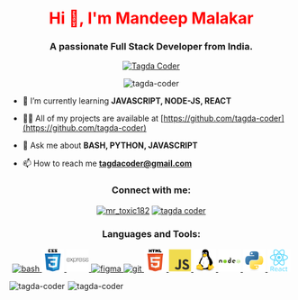 <h1 align="center" style="color: red;">Hi 👋, I'm Mandeep Malakar</h1>
<h3 align="center">A passionate Full Stack Developer from India.</h3>
<p align="center"><a href="https://www.youtube.com/tadgacoder"><img title="Tagda Coder" src="https://images.unsplash.com/photo-1607798748738-b15c40d33d57?ixlib=rb-4.0.3&ixid=M3wxMjA3fDB8MHxwaG90by1wYWdlfHx8fGVufDB8fHx8fA%3D%3D&auto=format&fit=crop&w=2070&q=80"></a>
</p>

<p align="center"border-radius=0px> <img src="https://komarev.com/ghpvc/?username=tagda-coder&label=Profile%20views&color=0e75b6&style=flat" alt="tagda-coder" /> </p>

- 🌱 I’m currently learning **JAVASCRIPT, NODE-JS, REACT**

- 👨‍💻 All of my projects are available at [https://github.com/tagda-coder](https://github.com/tagda-coder)

- 💬 Ask me about **BASH, PYTHON, JAVASCRIPT**

- 📫 How to reach me **tagdacoder@gmail.com**

<h3 align="center">Connect with me:</h3>
<p align="center">
<a href="https://instagram.com/mr_toxic182" target="blank"><img align="center" src="https://raw.githubusercontent.com/rahuldkjain/github-profile-readme-generator/master/src/images/icons/Social/instagram.svg" alt="mr_toxic182" height="30" width="40" /></a>
<a href="https://www.youtube.com/c/tagda coder" target="blank"><img align="center" src="https://raw.githubusercontent.com/rahuldkjain/github-profile-readme-generator/master/src/images/icons/Social/youtube.svg" alt="tagda coder" height="30" width="40" /></a>
</p>

<h3 align="center">Languages and Tools:</h3>
<p align="center"> <a href="https://www.gnu.org/software/bash/" target="_blank" rel="noreferrer"> <img src="https://www.vectorlogo.zone/logos/gnu_bash/gnu_bash-icon.svg" alt="bash" width="40" height="40"/> </a> <a href="https://www.w3schools.com/css/" target="_blank" rel="noreferrer"> <img src="https://raw.githubusercontent.com/devicons/devicon/master/icons/css3/css3-original-wordmark.svg" alt="css3" width="40" height="40"/> </a> <a href="https://expressjs.com" target="_blank" rel="noreferrer"> <img src="https://raw.githubusercontent.com/devicons/devicon/master/icons/express/express-original-wordmark.svg" alt="express" width="40" height="40"/> </a> <a href="https://www.figma.com/" target="_blank" rel="noreferrer"> <img src="https://www.vectorlogo.zone/logos/figma/figma-icon.svg" alt="figma" width="40" height="40"/> </a> <a href="https://git-scm.com/" target="_blank" rel="noreferrer"> <img src="https://www.vectorlogo.zone/logos/git-scm/git-scm-icon.svg" alt="git" width="40" height="40"/> </a> <a href="https://www.w3.org/html/" target="_blank" rel="noreferrer"> <img src="https://raw.githubusercontent.com/devicons/devicon/master/icons/html5/html5-original-wordmark.svg" alt="html5" width="40" height="40"/> </a> <a href="https://developer.mozilla.org/en-US/docs/Web/JavaScript" target="_blank" rel="noreferrer"> <img src="https://raw.githubusercontent.com/devicons/devicon/master/icons/javascript/javascript-original.svg" alt="javascript" width="40" height="40"/> </a> <a href="https://www.linux.org/" target="_blank" rel="noreferrer"> <img src="https://raw.githubusercontent.com/devicons/devicon/master/icons/linux/linux-original.svg" alt="linux" width="40" height="40"/> </a> <a href="https://nodejs.org" target="_blank" rel="noreferrer"> <img src="https://raw.githubusercontent.com/devicons/devicon/master/icons/nodejs/nodejs-original-wordmark.svg" alt="nodejs" width="40" height="40"/> </a> <a href="https://www.python.org" target="_blank" rel="noreferrer"> <img src="https://raw.githubusercontent.com/devicons/devicon/master/icons/python/python-original.svg" alt="python" width="40" height="40"/> </a> <a href="https://reactjs.org/" target="_blank" rel="noreferrer"> <img src="https://raw.githubusercontent.com/devicons/devicon/master/icons/react/react-original-wordmark.svg" alt="react" width="40" height="40"/> </a> </p>

<!--<p>&nbsp;<img align="right" width="400" src="https://github-readme-stats.vercel.app/api?username=tagda-coder&show_icons=true&locale=en" alt="tagda-coder" /></p><br>-->

<p><img align="right" width="400" src="https://github-readme-streak-stats.herokuapp.com/?user=tagda-coder&theme="high-contrast" alt="tagda-coder" /></p>
<p><img align="left" src="https://github-readme-stats.vercel.app/api/top-langs?username=tagda-coder&show_icons=true&locale=en&layout=compact" alt="tagda-coder" /></p>
